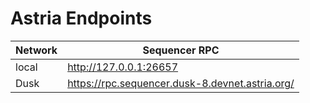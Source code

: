 # Astria Endpoints

| Network | Sequencer RPC |
|---|---|
| local | <http://127.0.0.1:26657> |
| Dusk | <https://rpc.sequencer.dusk-8.devnet.astria.org/> |
